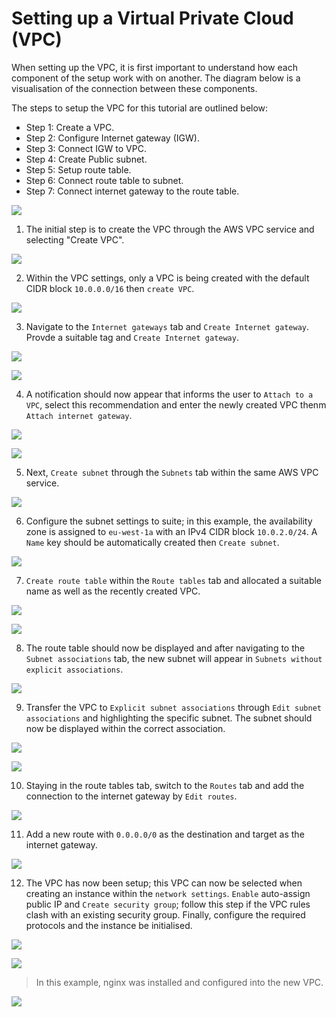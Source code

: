 # Setting up a Virtual Private Cloud (VPC)

When setting up the VPC, it is first important to understand how each component of the setup work with on another. The diagram below is a visualisation of the connection between these components. 

The steps to setup the VPC for this tutorial are outlined below:

- Step 1: Create a VPC.
- Step 2: Configure Internet gateway (IGW).
- Step 3: Connect IGW to VPC.
- Step 4: Create Public subnet.
- Step 5: Setup route table.
- Step 6: Connect route table to subnet.
- Step 7: Connect internet gateway to the route table.

![](vpc/vpc.png)

1. The initial step is to create the VPC through the AWS VPC service and selecting "Create VPC".

![](vpc/1-create.PNG)

2. Within the VPC settings, only a VPC is being created with the default CIDR block `10.0.0.0/16` then `create VPC`.

![](vpc/2-vpc.PNG)

3. Navigate to the `Internet gateways` tab and `Create Internet gateway`. Provde a suitable tag and `Create Internet gateway`.

![](vpc/3.PNG)

![](vpc/4.PNG)

4. A notification should now appear that informs the user to `Attach to a VPC`, select this recommendation and enter the newly created VPC thenm `Attach internet gateway`.

![](vpc/5.PNG)

![](vpc/6.PNG)

5. Next, `Create subnet` through the `Subnets` tab within the same AWS VPC service.

![](vpc/7.PNG)

6. Configure the subnet settings to suite; in this example, the availability zone is assigned to `eu-west-1a` with an IPv4 CIDR block `10.0.2.0/24`. A `Name` key should be automatically created then `Create subnet`.

![](vpc/8.PNG)

7. `Create route table` within the `Route tables` tab and allocated a suitable name as well as the recently created VPC.

![](vpc/9.PNG)

![](vpc/10.PNG)

8. The route table should now be displayed and after navigating to the `Subnet associations` tab, the new subnet will appear in `Subnets without explicit associations`.

![](vpc/11.PNG)

9. Transfer the VPC to `Explicit subnet associations` through `Edit subnet associations` and highlighting the specific subnet. The subnet should now be displayed within the correct association.

![](vpc/12.PNG)

![](vpc/13.PNG)

10. Staying in the route tables tab, switch to the `Routes` tab and add the connection to the internet gateway by `Edit routes`.

![](vpc/14.PNG)

11. Add a new route with `0.0.0.0/0` as the destination and target as the internet gateway.

![](vpc/15.PNG)

12. The VPC has now been setup; this VPC can now be selected when creating an instance within the `network settings`. `Enable` auto-assign public IP and `Create security group`; follow this step if the VPC rules clash with an existing security group. Finally, configure the required protocols and the instance be initialised.

![](vpc/16.PNG)

![](vpc/17.PNG)

 >In this example, nginx was installed and configured into the new VPC.

![](vpc/18.PNG)